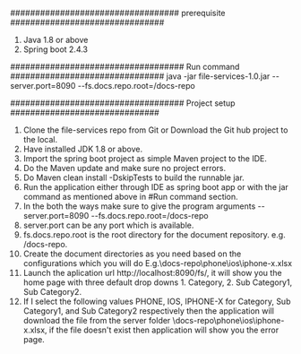################################## prerequisite  ###############################
1. Java 1.8 or above
2. Spring boot 2.4.3

################################### Run command  ###############################
java -jar file-services-1.0.jar --server.port=8090 --fs.docs.repo.root=/docs-repo

################################### Project setup ##############################
1. Clone the file-services repo from Git or Download the Git hub project to the local.
2. Have installed JDK 1.8 or above.
3. Import the spring boot project as simple Maven project to the IDE.
4. Do the Maven update and make sure no project errors.
5. Do Maven clean install -DskipTests to build the runnable jar.
6. Run the application either through IDE as spring boot app or with the jar command as mentioned above in #Run command section.
7. In the both the ways make sure to give the program arguments --server.port=8090 --fs.docs.repo.root=/docs-repo
8. server.port can be any port which is available.
9. fs.docs.repo.root is the root directory for the document repository. e.g. /docs-repo.
10. Create the document directories as you need based on the configurations which you will do E.g.\docs-repo\phone\ios\iphone-x.xlsx
11. Launch the aplication url http://localhost:8090/fs/, it will show you the home page with three default drop downs 1. Category, 2. Sub Category1, Sub Category2.
12. If I select the following values PHONE, IOS, IPHONE-X for Category, Sub Category1, and Sub Category2 respectively then the application will download the file from the server folder \docs-repo\phone\ios\iphone-x.xlsx, if the file doesn't exist then application will show you the error page.
